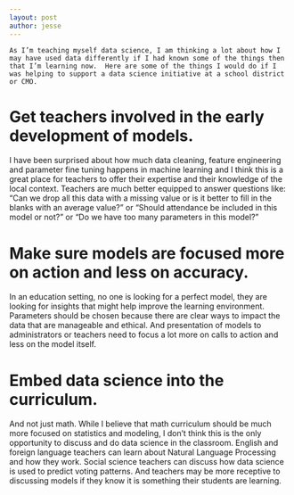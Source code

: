 ```yaml
---
layout: post
author: jesse
---
```

	As I’m teaching myself data science, I am thinking a lot about how I may have used data differently if I had known some of the things then that I’m learning now.  Here are some of the things I would do if I was helping to support a data science initiative at a school district or CMO.  

# Get teachers involved in the early development of models.  
I have been surprised about how much data cleaning, feature engineering and parameter fine tuning happens in machine learning and I think this is a great place for teachers to offer their expertise and their knowledge of the local context.  Teachers are much better equipped to answer questions like: “Can we drop all this data with a missing value or is it better to fill in the blanks with an average value?” or “Should attendance be included in this model or not?”  or “Do we have too many parameters in this model?”

# Make sure models are focused more on action and less on accuracy.  
In an education setting, no one is looking for a perfect model, they are looking for insights that might help improve the learning environment.  Parameters should be chosen because there are clear ways to impact the data that are manageable and ethical.  And presentation of models to administrators or teachers need to focus a lot more on calls to action and less on the model itself.

# Embed data science into the curriculum.  
And not just math.  While I believe that math curriculum should be much more focused on statistics and modeling, I don’t think this is the only opportunity to discuss and do data science in the classroom.  English and foreign language teachers can learn about Natural Language Processing and how they work.  Social science teachers can discuss how data science is used to predict voting patterns.  And teachers may be more receptive to discussing models if they know it is something their students are learning.
